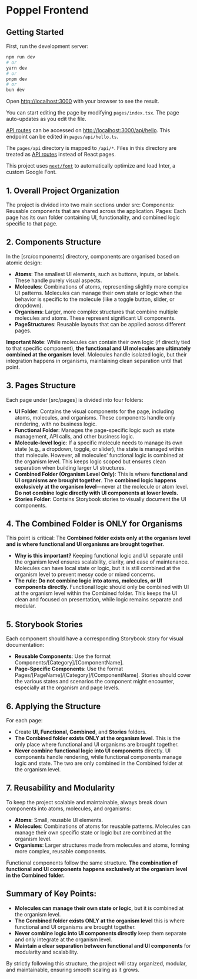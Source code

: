 # Poppel Frontend

## Getting Started

First, run the development server:

```bash
npm run dev
# or
yarn dev
# or
pnpm dev
# or
bun dev
```

Open [http://localhost:3000](http://localhost:3000) with your browser to see the result.

You can start editing the page by modifying `pages/index.tsx`. The page auto-updates as you edit the file.

[API routes](https://nextjs.org/docs/api-routes/introduction) can be accessed on [http://localhost:3000/api/hello](http://localhost:3000/api/hello). This endpoint can be edited in `pages/api/hello.ts`.

The `pages/api` directory is mapped to `/api/*`. Files in this directory are treated as [API routes](https://nextjs.org/docs/api-routes/introduction) instead of React pages.

This project uses [`next/font`](https://nextjs.org/docs/basic-features/font-optimization) to automatically optimize and load Inter, a custom Google Font.

## **1. Overall Project Organization**
The project is divided into two main sections under src:
Components: Reusable components that are shared across the application.
Pages: Each page has its own folder containing UI, functionality, and combined logic specific to that page.

## **2. Components Structure**
In the [src/components] directory, components are organised based on atomic design:
- **Atoms**: The smallest UI elements, such as buttons, inputs, or labels. These handle purely visual aspects.
- **Molecules**: Combinations of atoms, representing slightly more complex UI patterns. Molecules can manage their own state or logic when the behavior is specific to the molecule (like a toggle button, slider, or dropdown).
- **Organisms**: Larger, more complex structures that combine multiple molecules and atoms. These represent significant UI components.
- **PageStructures**: Reusable layouts that can be applied across different pages.

**Important Note**: While molecules can contain their own logic (if directly tied to that specific component), **the functional and UI molecules are ultimately combined at the organism level**. Molecules handle isolated logic, but their integration happens in organisms, maintaining clean separation until that point.


## **3. Pages Structure**
Each page under [src/pages] is divided into four folders:
- **UI Folder**: Contains the visual components for the page, including atoms, molecules, and organisms. These components handle only rendering, with no business logic.
- **Functional Folder**: Manages the page-specific logic such as state management, API calls, and other business logic.
- **Molecule-level logic**: If a specific molecule needs to manage its own state (e.g., a dropdown, toggle, or slider), the state is managed within that molecule. However, all molecules’ functional logic is combined at the organism level. This keeps logic scoped but ensures clean separation when building larger UI structures.
- **Combined Folder (Organism Level Only)**: This is where **functional and UI organisms are brought together**. The **combined logic happens exclusively at the organism level**—never at the molecule or atom level. **Do not combine logic directly with UI components at lower levels.**
- **Stories Folder**: Contains Storybook stories to visually document the UI components.

## **4. The Combined Folder is ONLY for Organisms**
This point is critical: The **Combined folder exists only at the organism level and is where functional and UI organisms are brought together.**
- **Why is this important?** Keeping functional logic and UI separate until the organism level ensures scalability, clarity, and ease of maintenance. Molecules can have local state or logic, but it is still combined at the organism level to prevent messy code or mixed concerns.
- **The rule: Do not combine logic into atoms, molecules, or UI components directly.** Functional logic should only be combined with UI at the organism level within the Combined folder. This keeps the UI clean and focused on presentation, while logic remains separate and modular.

## **5. Storybook Stories**
Each component should have a corresponding Storybook story for visual documentation:
- **Reusable Components**: Use the format Components/[Category]/[ComponentName].
- **Page-Specific Components**: Use the format Pages/[PageName]/[Category]/[ComponentName].
Stories should cover the various states and scenarios the component might encounter, especially at the organism and page levels.

##  **6. Applying the Structure**
For each page:
- Create **UI, Functional, Combined**, and **Stories** folders.
- **The Combined folder exists ONLY at the organism level**. This is the only place where functional and UI organisms are brought together.
- **Never combine functional logic into UI components** directly. UI components handle rendering, while functional components manage logic and state. The two are only combined in the Combined folder at the organism level.

## **7. Reusability and Modularity**
To keep the project scalable and maintainable, always break down components into atoms, molecules, and organisms:
- **Atoms**: Small, reusable UI elements.
- **Molecules**: Combinations of atoms for reusable patterns. Molecules can manage their own specific state or logic but are combined at the organism level.
- **Organisms**: Larger structures made from molecules and atoms, forming more complex, reusable components.

Functional components follow the same structure. **The combination of functional and UI components happens exclusively at the organism level in the Combined folder.**

## Summary of Key Points:
- **Molecules can manage their own state or logic**, but it is combined at the organism level.
- **The Combined folder exists ONLY at the organism level** this is where functional and UI organisms are brought together.
- **Never combine logic into UI components directly** keep them separate and only integrate at the organism level.
- **Maintain a clear separation between functional and UI components** for modularity and scalability.


By strictly following this structure, the project will stay organized, modular, and maintainable, ensuring smooth scaling as it grows.

